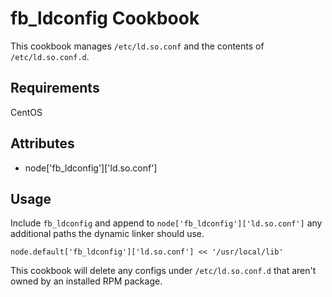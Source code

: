 fb_ldconfig Cookbook
====================
This cookbook manages `/etc/ld.so.conf` and the contents of `/etc/ld.so.conf.d`.

Requirements
------------
CentOS

Attributes
----------
* node['fb_ldconfig']['ld.so.conf']

Usage
-----
Include `fb_ldconfig` and append to `node['fb_ldconfig']['ld.so.conf']` any
additional paths the dynamic linker should use.

```
node.default['fb_ldconfig']['ld.so.conf'] << '/usr/local/lib'
```

This cookbook will delete any configs under `/etc/ld.so.conf.d` that aren't
owned by an installed RPM package.
